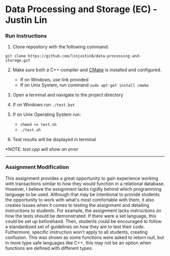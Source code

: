 # Data Processing and Storage (EC) - Justin Lin

### Run Instructions

1. Clone repository with the following command:

```
git clone https://github.com/linjustin8/data-processing-and-storage.git
```

2. Make sure both a C++ compiler and [CMake](https://cmake.org/download/) is installed and configured.
   - If on Windows, use link provided
   - If on Unix System, run command `sudo apt-get install cmake`
3. Open a terminal and navigate to the project directory
4. If on Windows run `./test.bat`
5. If on Unix Operating System run:
   - `chmod +x test.sh`
   - `./test.sh`

6. Test results will be displayed in terminal

*NOTE: *test.cpp will show an error*

---

### Assignment Modification

This assignment provides a great opportunity to gain experience working with transactions similar to how they would function in a relational database. However, I believe the assignment lacks rigidly behind which programming language to be used. Although that may be intentional to provide students the opportunity to work with what's most comfortable with them, it also creates issues when it comes to testing the assignment and detailing instructions to students. For example, the assignment lacks instructions on how the tests should be demonstrated. If there were a set language, this could be set up beforehand. Then, students could be encouraged to follow a standardized set of guidelines on how they are to test their code. Futhermore, specific instruction won't apply to all students, creating confusion. This was shown as some functions were asked to return null, but in more type safe languages like C++, this may not be an option when functions are defined with different types.
